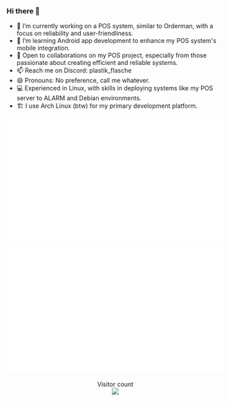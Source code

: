 ### Hi there 👋

- 🔭 I’m currently working on a POS system, similar to Orderman, with a focus on reliability and user-friendliness.
- 🌱 I’m learning Android app development to enhance my POS system's mobile integration.
- 👯 Open to collaborations on my POS project, especially from those passionate about creating efficient and reliable systems.
- 📫 Reach me on Discord: plastik_flasche
- 😄 Pronouns: No preference, call me whatever.
- 💻 Experienced in Linux, with skills in deploying systems like my POS server to ALARM and Debian environments.
- 🏗️ I use Arch Linux (btw) for my primary development platform.

![Languages Used](https://raw.githubusercontent.com/plastik-flasche/github-stats/master/generated/languages.svg#gh-dark-mode-only)
![GitHub Stats](https://raw.githubusercontent.com/plastik-flasche/github-stats/master/generated/overview.svg#gh-dark-mode-only)

<p align="center"> 
  Visitor count<br>
  <img src="https://profile-counter.glitch.me/plastik-flasche/count.svg" />
</p>
